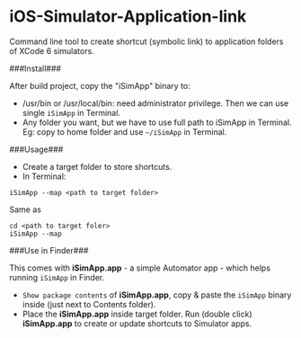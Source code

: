 iOS-Simulator-Application-link
==============================

Command line tool to create shortcut (symbolic link) to application folders of XCode 6 simulators.

###Install###

After build project, copy the "iSimApp" binary to:
- /usr/bin or /usr/local/bin: need administrator privilege. Then we can use single <code>iSimApp</code> in Terminal.
- Any folder you want, but we have to use full path to iSimApp in Terminal. Eg: copy to home folder and use <code>~/iSimApp</code> in Terminal.

###Usage###

- Create a target folder to store shortcuts.
- In Terminal:
```
iSimApp --map <path to target folder>
```
Same as
```
cd <path to target foler>
iSimApp --map
```

###Use in Finder###

This comes with **iSimApp.app** - a simple Automator app - which helps running <code>iSimApp</code> in Finder.
- <code>Show package contents</code> of **iSimApp.app**, copy & paste the <code>iSimApp</code> binary inside (just next to Contents folder).
- Place the **iSimApp.app** inside target folder. Run (double click) **iSimApp.app** to create or update shortcuts to Simulator apps.

